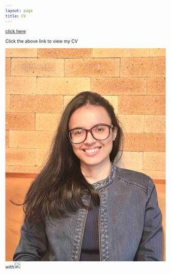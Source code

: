 ```yaml
---
layout: page
title: CV
---
```



[click here](https://maumitabhaumik.github.io/Bhaumik_CV__2023.pdf)

Click the above link to view my CV

![Hyderabad](CV_photo.jpg)with<img src="https://your-image-url.type" width="20" height="20">

